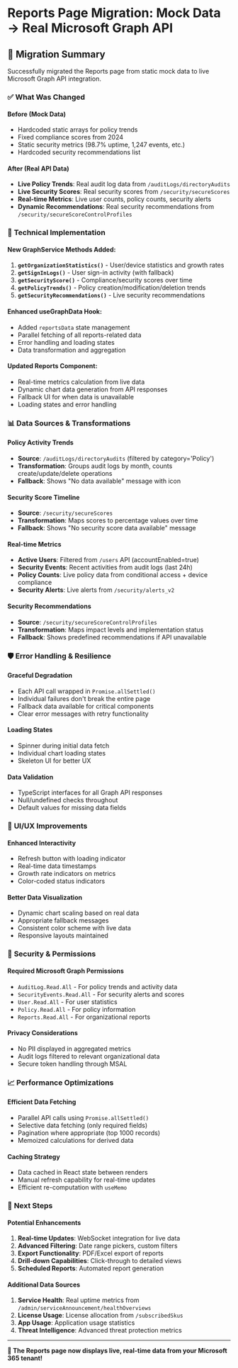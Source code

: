 # Reports Page Migration: Mock Data → Real Microsoft Graph API

## 🎯 **Migration Summary**

Successfully migrated the Reports page from static mock data to live Microsoft Graph API integration.

### ✅ **What Was Changed**

#### **Before (Mock Data)**
- Hardcoded static arrays for policy trends
- Fixed compliance scores from 2024
- Static security metrics (98.7% uptime, 1,247 events, etc.)
- Hardcoded security recommendations list

#### **After (Real API Data)**
- **Live Policy Trends**: Real audit log data from `/auditLogs/directoryAudits`
- **Live Security Scores**: Real security scores from `/security/secureScores`
- **Real-time Metrics**: Live user counts, policy counts, security alerts
- **Dynamic Recommendations**: Real security recommendations from `/security/secureScoreControlProfiles`

### 🔧 **Technical Implementation**

#### **New GraphService Methods Added:**
1. **`getOrganizationStatistics()`** - User/device statistics and growth rates
2. **`getSignInLogs()`** - User sign-in activity (with fallback)
3. **`getSecurityScore()`** - Compliance/security scores over time
4. **`getPolicyTrends()`** - Policy creation/modification/deletion trends
5. **`getSecurityRecommendations()`** - Live security recommendations

#### **Enhanced useGraphData Hook:**
- Added `reportsData` state management
- Parallel fetching of all reports-related data
- Error handling and loading states
- Data transformation and aggregation

#### **Updated Reports Component:**
- Real-time metrics calculation from live data
- Dynamic chart data generation from API responses
- Fallback UI for when data is unavailable
- Loading states and error handling

### 📊 **Data Sources & Transformations**

#### **Policy Activity Trends**
- **Source**: `/auditLogs/directoryAudits` (filtered by category='Policy')
- **Transformation**: Groups audit logs by month, counts create/update/delete operations
- **Fallback**: Shows "No data available" message with icon

#### **Security Score Timeline**
- **Source**: `/security/secureScores` 
- **Transformation**: Maps scores to percentage values over time
- **Fallback**: Shows "No security score data available" message

#### **Real-time Metrics**
- **Active Users**: Filtered from `/users` API (accountEnabled=true)
- **Security Events**: Recent activities from audit logs (last 24h)
- **Policy Counts**: Live policy data from conditional access + device compliance
- **Security Alerts**: Live alerts from `/security/alerts_v2`

#### **Security Recommendations**
- **Source**: `/security/secureScoreControlProfiles`
- **Transformation**: Maps impact levels and implementation status
- **Fallback**: Shows predefined recommendations if API unavailable

### 🛡️ **Error Handling & Resilience**

#### **Graceful Degradation**
- Each API call wrapped in `Promise.allSettled()`
- Individual failures don't break the entire page
- Fallback data available for critical components
- Clear error messages with retry functionality

#### **Loading States**
- Spinner during initial data fetch
- Individual chart loading states
- Skeleton UI for better UX

#### **Data Validation**
- TypeScript interfaces for all Graph API responses
- Null/undefined checks throughout
- Default values for missing data fields

### 🎨 **UI/UX Improvements**

#### **Enhanced Interactivity**
- Refresh button with loading indicator
- Real-time data timestamps
- Growth rate indicators on metrics
- Color-coded status indicators

#### **Better Data Visualization**
- Dynamic chart scaling based on real data
- Appropriate fallback messages
- Consistent color scheme with live data
- Responsive layouts maintained

### 🔐 **Security & Permissions**

#### **Required Microsoft Graph Permissions**
- `AuditLog.Read.All` - For policy trends and activity data
- `SecurityEvents.Read.All` - For security alerts and scores
- `User.Read.All` - For user statistics
- `Policy.Read.All` - For policy information
- `Reports.Read.All` - For organizational reports

#### **Privacy Considerations**
- No PII displayed in aggregated metrics
- Audit logs filtered to relevant organizational data
- Secure token handling through MSAL

### 📈 **Performance Optimizations**

#### **Efficient Data Fetching**
- Parallel API calls using `Promise.allSettled()`
- Selective data fetching (only required fields)
- Pagination where appropriate (top 1000 records)
- Memoized calculations for derived data

#### **Caching Strategy**
- Data cached in React state between renders
- Manual refresh capability for real-time updates
- Efficient re-computation with `useMemo`

### 🚀 **Next Steps**

#### **Potential Enhancements**
1. **Real-time Updates**: WebSocket integration for live data
2. **Advanced Filtering**: Date range pickers, custom filters
3. **Export Functionality**: PDF/Excel export of reports
4. **Drill-down Capabilities**: Click-through to detailed views
5. **Scheduled Reports**: Automated report generation

#### **Additional Data Sources**
1. **Service Health**: Real uptime metrics from `/admin/serviceAnnouncement/healthOverviews`
2. **License Usage**: License allocation from `/subscribedSkus`
3. **App Usage**: Application usage statistics
4. **Threat Intelligence**: Advanced threat protection metrics

---

**🎉 The Reports page now displays live, real-time data from your Microsoft 365 tenant!**
